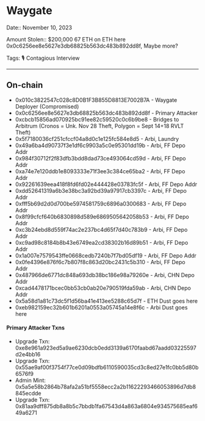 # Waygate

Date:: November 10, 2023

Amount Stolen:: $200,000 67 ETH on ETH here 0x0c6256ee8e5627e3db68825b563dc483b892dd8f, Maybe more?

Tags: 🎙️ Contagious Interview


---


## On-chain

- 0x010c3822547c028c8D0B1F3B855D8813E7002B7A - Waygate Deployer (Compromised)
- 0x0c6256ee8e5627e3db68825b563dc483b892dd8f - Primary Attacker
- 0xcbcb15856ad070925bc91ee82c59520c0c6b9be8 - Bridges to Arbitrum (Cronos = Unk. Nov 28 Theft, Polygon = Sept 14+18 RVLT Theft)
- 0x5f7180036cf251cfccf04a8d0c1e125fc584e8d5 - Arbi, Laundry
- 0x49a6ba4d90737f3e1df6c9903a5c0e95301dd19b - Arbi, FF Depo Addr
- 0x984f30712f2f83dfb3bdd8dad73ce493064cd59d - Arbi, FF Depo Addr
- 0xa74e7e120ddb1e8093333e71f3ee3c384ce65ba2 - Arbi, FF Depo Addr
- 0x92261639eea418f8fd6fd02e444428e03783fc5f - Arbi, FF Depo Addr
- 0xdd52641319a6b3e38bc3a92bd39a97917cb3397c - Arbi, FF Depo Addr
- 0xfff5b69d2d0d700be5974581759c6896a0300683 - Arbi, FF Depo Addr
- 0x8f99cfcf640b6830898d589e6869505642058b53 - Arbi, FF Depo Addr
- 0xc3b24ebd8d559f74ac2e237bc4d65f7d40c783b9 - Arbi, FF Depo Addr
- 0xc9ad98c8184b8b43e6749ea2cd38302b16d89b51 - Arbi, FF Depo Addr
- 0x1a007e7579543ffe0668cedb7240b7f7bd05df19 - Arbi, FF Depo Addr
- 0x0fe4396e876f6c7b807f8c863d20bc2431c5b310 - Arbi, FF Depo Addr
- 0x487966de6771dc848a693db38bc186e98a79260e - Arbi, CHN Depo Addr
- 0xcad4478171bcec0bb53cb0ab20e790519fda59ab - Arbi, CHN Depo Addr
- 0x5a58d1a81c73dc5f1d56ba41e413ee5288c65d7f - ETH Dust goes here
- 0xeb982159ec32b601b6201a0553a05745a14e8f6c - Arbi Dust goes here



#### Primary Attacker Txns

- Upgrade Txn: 0xe8e961a923ed5a9ae6230dcb0edd3139a6170faabd67aadd03225597d2e4bb16
- Upgrade Txn: 0x55ae9af00f3754f77ce0d09bdfb6110590035cd3c8ed27e1fc0bb5d80b6576f9
- Admin Mint: 0x5a5e58b2864b78afa2a51bf5558ecc2a2b11622293466053896d7db8845ecdde
- Upgrade Txn: 0x81aa9dff875db8a8b5c7bbdb1fa67543d4a863a6804e934575685eaf649a6271